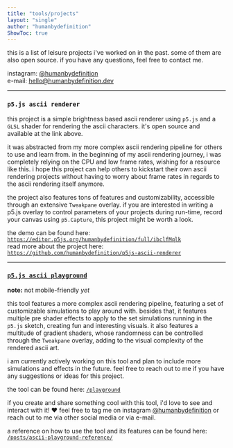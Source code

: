 ```yaml
---
title: "tools/projects"
layout: "single"
author: "humanbydefinition"
ShowToc: true
---
```


this is a list of leisure projects i've worked on in the past. some of them are also open source. if you have any questions, feel free to contact me.

instagram: [@humanbydefinition](https://www.instagram.com/humanbydefinition/)  
e-mail: hello@humanbydefinition.dev

---

### `p5.js ascii renderer`

this project is a simple brightness based ascii renderer using `p5.js` and a `GLSL` shader for rendering the ascii characters. it's open source and available at the link above.

it was abstracted from my more complex ascii rendering pipeline for others to use and learn from. in the beginning of my ascii rendering journey, i was completely relying on the CPU and low frame rates, wishing for a resource like this. i hope this project can help others to kickstart their own ascii rendering projects without having to worry about frame rates in regards to the ascii rendering itself anymore.

the project also features tons of features and customizability, accessible through an extensive `Tweakpane` overlay. if you are interested in writing a p5.js overlay to control parameters of your projects during run-time, record your canvas using `p5.Capture`, this project might be worth a look.

the demo can be found here: [`https://editor.p5js.org/humanbydefinition/full/ibclfMqlk`](https://editor.p5js.org/humanbydefinition/full/ibclfMqlk)  
read more about the project here: [`https://github.com/humanbydefinition/p5js-ascii-renderer`](https://github.com/humanbydefinition/p5js-ascii-renderer)

---

### [`p5.js ascii playground`](/playground/)

**note:** not mobile-friendly *yet* 

this tool features a more complex ascii rendering pipeline, featuring a set of customizable simulations to play around with. besides that, it features multiple pre shader effects to apply to the set simulations running in the `p5.js` sketch, creating fun and interesting visuals. it also features a multitude of gradient shaders, whose randomness can be controlled through the `Tweakpane` overlay, adding to the visual complexity of the rendered ascii art.

i am currently actively working on this tool and plan to include more simulations and effects in the future. feel free to reach out to me if you have any suggestions or ideas for this project.

the tool can be found here: [`/playground`](/playground/)

if you create and share something cool with this tool, i'd love to see and interact with it! ❤️ feel free to tag me on instagram [@humanbydefinition](https://www.instagram.com/humanbydefinition/) or reach out to me via other social media or via e-mail.

a reference on how to use the tool and its features can be found here:  
[`/posts/ascii-playground-reference/`](/posts/ascii-playground-reference/)



